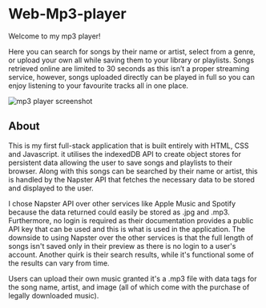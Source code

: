 # Web-Mp3-player
Welcome to my mp3 player!

Here you can search for songs by their name or artist, select from a genre, or upload your own all while saving them to your library or playlists. Songs retrieved online are limited to 30 seconds as this isn’t a proper streaming service, however, songs uploaded directly can be played in full so you can enjoy listening to your favourite tracks all in one place. 

![mp3 player screenshot](https://user-images.githubusercontent.com/86194451/215233705-1dd8be37-343d-4451-8ce9-cf17d9292ff0.png)
## About

This is my first full-stack application that is built entirely with HTML, CSS and Javascript. it utilises the indexedDB API to create object stores for persistent data allowing the user to save songs and playlists to their browser. Along with this songs can be searched by their name or artist, this is handled by the Napster API that fetches the necessary data to be stored and displayed to the user.

I chose Napster API over other services like Apple Music and Spotify because the data returned could easily be stored as .jpg and .mp3. Furthermore, no login is required as their documentation provides a public API key that can be used and this is what is used in the application. The downside to using Napster over the other services is that the full length of songs isn't saved only in their preview as there is no login to a user's account. Another quirk is their search results, while it's functional some of the results can vary from time.

Users can upload their own music granted it's a .mp3 file with data tags for the song name, artist, and image (all of which come with the purchase of legally downloaded music).
